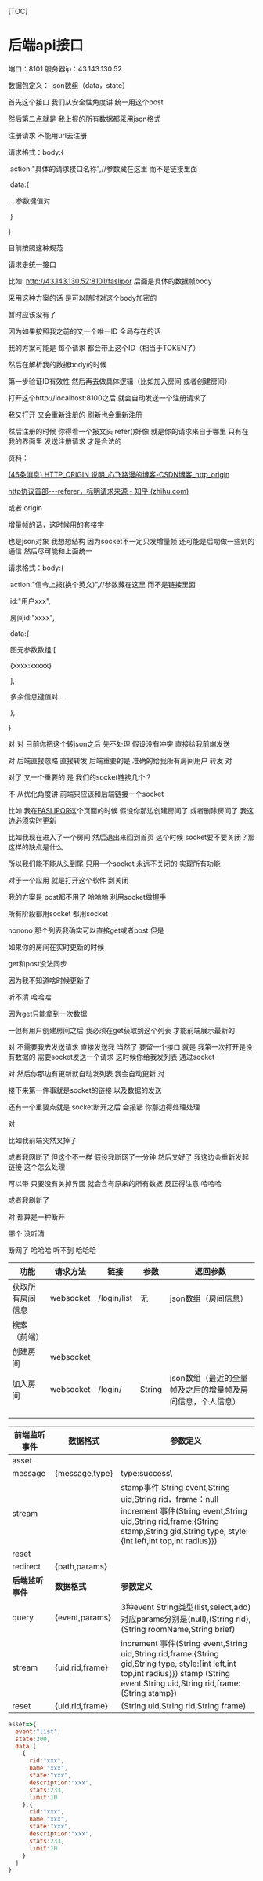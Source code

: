 [TOC]

# 后端api接口

端口：8101
服务器ip：43.143.130.52

数据包定义： json数组（data，state）



首先这个接口 我们从安全性角度讲 统一用这个post

然后第二点就是 我上报的所有数据都采用json格式



注册请求 不能用url去注册

请求格式：body:{

​	action:"具体的请求接口名称",//参数藏在这里 而不是链接里面

​	data:{

​		...参数键值对

​	}

}

目前按照这种规范

请求走统一接口

比如: http://43.143.130.52:8101/faslipor 后面是具体的数据帧body

采用这种方案的话 是可以随时对这个body加密的 



暂时应该没有了

因为如果按照我之前的又一个唯一ID 全局存在的话

我的方案可能是 每个请求 都会带上这个ID（相当于TOKEN了）

然后在解析我的数据body的时候

第一步验证ID有效性 然后再去做具体逻辑（比如加入房间 或者创建房间）

打开这个http://localhost:8100之后 就会自动发送一个注册请求了

我又打开 又会重新注册的 刷新也会重新注册

然后注册的时候 你得看一个报文头 refer()好像 就是你的请求来自于哪里 只有在我的界面里 发送注册请求 才是合法的

资料：

[(46条消息) HTTP_ORIGIN 说明_心飞路漫的博客-CSDN博客_http_origin](https://blog.csdn.net/qq_34924407/article/details/85495508)

[http协议首部---referer，标明请求来源 - 知乎 (zhihu.com)](https://zhuanlan.zhihu.com/p/61996660)

或者 origin



增量帧的话，这时候用的套接字

也是json对象 我想想结构 因为socket不一定只发增量帧 还可能是后期做一些别的通信 然后尽可能和上面统一

请求格式：body:{

​	action:"信令上报(换个英文)",//参数藏在这里 而不是链接里面

​	id:"用户xxx",

​	房间id:"xxxx",

​	data:{

​		图元参数数组:[

​			{xxxx:xxxxx}

​		],

​		多余信息键值对...

​	},

}

对 对 目前你把这个转json之后 先不处理 假设没有冲突 直接给我前端发送

对 后端直接忽略 直接转发 后端重要的是 准确的给我所有房间用户 转发 对



对了 又一个重要的 是 我们的socket链接几个？



不 从优化角度讲 前端只应该和后端链接一个socket



比如 我在[FASLIPOR](http://localhost:8100/)这个页面的时候 假设你那边创建房间了 或者删除房间了 我这边必须实时更新



比如我现在进入了一个房间 然后退出来回到首页 这个时候 socket要不要关闭？那这样的缺点是什么



所以我们能不能从头到尾 只用一个socket 永远不关闭的 实现所有功能

对于一个应用 就是打开这个软件 到关闭



我的方案是 post都不用了 哈哈哈 利用socket做握手

所有阶段都用socket 都用socket

nonono 那个列表我确实可以直接get或者post 但是

如果你的房间在实时更新的时候

get和post没法同步 

因为我不知道啥时候更新了

听不清 哈哈哈



因为get只能拿到一次数据

一但有用户创建房间之后 我必须在get获取到这个列表 才能前端展示最新的

对 不需要我去发送请求 直接发送我 当然了 要留一个接口 就是 我第一次打开是没有数据的 需要socket发送一个请求 这时候你给我发列表 通过socket 

对 然后你那边有更新就自动发列表 我会自动更新 对





接下来第一件事就是socket的链接 以及数据的发送

还有一个重要点就是 socket断开之后 会报错 你那边得处理处理

对

比如我前端突然叉掉了

或者我网断了 但这个不一样 假设我断网了一分钟 然后又好了 我这边会重新发起链接 这个怎么处理

可以带 只要没有关掉界面 就会含有原来的所有数据 反正得注意 哈哈哈

或者我刷新了

对 都算是一种断开

哪个 没听清 

断网了 哈哈哈 听不到 哈哈哈

| 功能       | 请求方法     | 链接      | 参数     | 返回参数                           |
|----------|----------|---------|--------|--------------------------------|
| 获取所有房间信息 | websocket | /login/list | 无      |    json数组（房间信息）           |
| 搜索（前端）   |          |         |        |                                |
| 创建房间     | websocket |         |        |                                |
| 加入房间     | websocket | /login/ | String | json数组（最近的全量帧及之后的增量帧及房间信息，个人信息） |
|          |          |         |        |                                |
|          |          |         |        |                                |
|          |          |         |        |                                |



| 前端监听事件     | 数据格式        | 参数定义                                                                                                                                                                                  |
| ---------------- | --------------- |---------------------------------------------------------------------------------------------------------------------------------------------------------------------------------------|
| asset            |                 |                                                                                                                                                                                       |
| message          | {message,type}  | type:success\                                                                                                                                                                         |
| stream           |                 | stamp事件  String event,String uid,String rid，frame：null increment 事件(String event,String uid,String rid,frame:{String stamp,String gid,String type, style:{int left,int top,int radius}}) |
| reset            |                 |                                                                                                                                                                                       |
| redirect         | {path,params}   |                                                                                                                                                                                       |
| **后端监听事件** | **数据格式**    | **参数定义**                                                                                                                                                                              |
| query            | {event,params}  | 3种event String类型(list,select,add)对应params分别是(null),(String rid),(String roomName,String brief)                                                                                        |
| stream           | {uid,rid,frame} | increment 事件(String event,String uid,String rid,frame:{String gid,String type, style:{int left,int top,int radius}})  stamp (String event,String uid,String rid,frame:{String stamp}) |
| reset            | {uid,rid,frame} | (String uid,String rid,String frame)                                                                                                                                                  |

```javascript
asset=>{
  event:"list",
  state:200,
  data:[
    {
      rid:"xxx",
      name:"xxx",
      state:"xxx",
      description:"xxx",
      stats:233,
      limit:10
    },{
      rid:"xxx",
      name:"xxx",
      state:"xxx",
      description:"xxx",
      stats:233,
      limit:10
    }
  ]
}
```





​                             

​       

​                       

​                                       